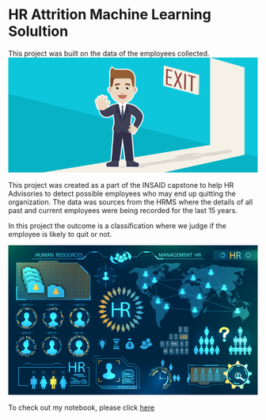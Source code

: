 # HR Attrition Machine Learning Solultion

This project was built on the data of the employees collected.![enter image description here](https://github.com/SrideviYerramsetti/hr-employee-attrition/blob/main/Attrtion.png?raw=true)

This project was created as a part of the INSAID capstone to help HR Advisories  to detect possible employees  who may end up quitting the organization. The data was sources  from the HRMS where the details of all past and current employees were being recorded for the last 15 years.

In this project the outcome is a classification where we judge if the employee is likely to quit or not.

![enter image description here](https://github.com/SrideviYerramsetti/hr-employee-attrition/blob/main/hr-analytics-10.jpg?raw=true)


To check out my notebook, please click [here](https://github.com/SrideviYerramsetti/hr-employee-attrition/blob/main/HR_Analytics.ipynb)
